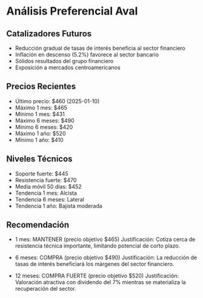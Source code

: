# Análisis Preferencial Aval

## Catalizadores Futuros
- Reducción gradual de tasas de interés beneficia al sector financiero
- Inflación en descenso (5.2%) favorece al sector bancario
- Sólidos resultados del grupo financiero
- Exposición a mercados centroamericanos

## Precios Recientes
- Último precio: $460 (2025-01-10)
- Máximo 1 mes: $465
- Mínimo 1 mes: $431
- Máximo 6 meses: $490
- Mínimo 6 meses: $420
- Máximo 1 año: $520
- Mínimo 1 año: $410

## Niveles Técnicos
- Soporte fuerte: $445
- Resistencia fuerte: $470
- Media móvil 50 días: $452
- Tendencia 1 mes: Alcista
- Tendencia 6 meses: Lateral
- Tendencia 1 año: Bajista moderada

## Recomendación
- 1 mes: MANTENER (precio objetivo $465)
  Justificación: Cotiza cerca de resistencia técnica importante, limitando potencial de corto plazo.
  
- 6 meses: COMPRA (precio objetivo $490)
  Justificación: La reducción de tasas de interés beneficiará los márgenes del sector financiero.
  
- 12 meses: COMPRA FUERTE (precio objetivo $520)
  Justificación: Valoración atractiva con dividendo del 7% mientras se materializa la recuperación del sector.

